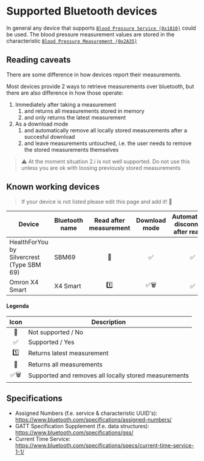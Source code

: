 # Supported Bluetooth devices

In general any device that supports [`Blood Pressure Service (0x1810)`](https://bitbucket.org/bluetooth-SIG/public/src/main/assigned_numbers/uuids/service_uuids.yaml#lines-77:79) could be used. The blood pressure measurement values are stored in the characteristic [`Blood Pressure Measurement (0x2A35)`](https://bitbucket.org/bluetooth-SIG/public/src/main/assigned_numbers/uuids/characteristic_uuids.yaml#lines-161:163)

## Reading caveats

There are some difference in how devices report their measurements.

Most devices provide 2 ways to retrieve measurements over bluetooth, but there are also difference in how those operate:

1. Immediately after taking a measurement
    1. and returns all measurements stored in memory
    2. and only returns the latest measurement
2. As a download mode
    1. and automatically remove all locally stored measurements after a succesful download
    2. and leave measurements untouched, i.e. the user needs to remove the stored measurements themselves

> :warning: At the moment situation 2.i is not well supported. Do not use this unless you are ok with loosing previously stored measurements

## Known working devices

> If your device is not listed please edit this page and add it! :bow:

|Device|Bluetooth name|Read after measurement|Download mode|Automatically disconnects after reading|
|---|---| :---: | :---: | :---: |
|HealthForYou by Silvercrest (Type SBM 69)|SBM69| :1234: | :white_check_mark: | :white_check_mark: |
|Omron X4 Smart|X4 Smart| :one: | :white_check_mark::wastebasket: | :white_check_mark: |

#### Legenda

|Icon|Description|
| :---: | --- |
| :no_entry_sign: |Not supported / No|
| :white_check_mark: |Supported / Yes|
| :one: | Returns latest measurement|
| :1234: | Returns all measurements|
| :white_check_mark::wastebasket: |Supported and removes all locally stored measurements|

## Specifications

- Assigned Numbers (f.e. service & characteristic UUID's): https://www.bluetooth.com/specifications/assigned-numbers/
- GATT Specification Supplement (f.e. data structures): https://www.bluetooth.com/specifications/gss/
- Current Time Service: https://www.bluetooth.com/specifications/specs/current-time-service-1-1/
